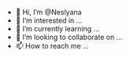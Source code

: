 - 👋 Hi, I’m @Neslyana
- 👀 I’m interested in ...
- 🌱 I’m currently learning ...
- 💞️ I’m looking to collaborate on ...
- 📫 How to reach me ...

<!---
Neslyana/Neslyana is a ✨ special ✨ repository because its `README.md` (this file) appears on your GitHub profile.
You can click the Preview link to take a look at your changes.
--->

